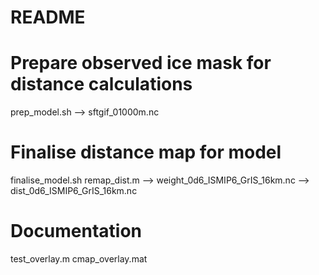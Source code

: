 # README

# Prepare observed ice mask for distance calculations 
prep_model.sh
--> sftgif_01000m.nc


# Finalise distance map for model
finalise_model.sh
remap_dist.m
--> weight_0d6_ISMIP6_GrIS_16km.nc
--> dist_0d6_ISMIP6_GrIS_16km.nc


# Documentation
test_overlay.m
cmap_overlay.mat


